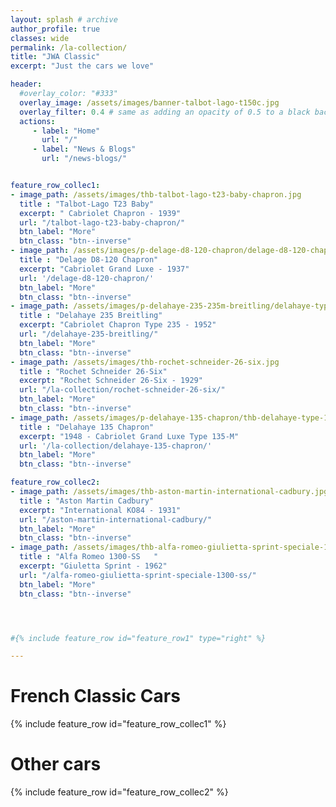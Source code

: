 ```yaml
---
layout: splash # archive
author_profile: true
classes: wide
permalink: /la-collection/
title: "JWA Classic"
excerpt: "Just the cars we love"

header:
  #overlay_color: "#333"
  overlay_image: /assets/images/banner-talbot-lago-t150c.jpg
  overlay_filter: 0.4 # same as adding an opacity of 0.5 to a black background
  actions:
     - label: "Home"
       url: "/"
     - label: "News & Blogs"
       url: "/news-blogs/"


feature_row_collec1:
- image_path: /assets/images/thb-talbot-lago-t23-baby-chapron.jpg
  title : "Talbot-Lago T23 Baby"
  excerpt: " Cabriolet Chapron - 1939"
  url: "/talbot-lago-t23-baby-chapron/"
  btn_label: "More"
  btn_class: "btn--inverse"
- image_path: /assets/images/p-delage-d8-120-chapron/delage-d8-120-chapron-16.jpg
  title : "Delage D8-120 Chapron"
  excerpt: "Cabriolet Grand Luxe - 1937"
  url: '/delage-d8-120-chapron/'
  btn_label: "More"
  btn_class: "btn--inverse"
- image_path: /assets/images/p-delahaye-235-235m-breitling/delahaye-type-235-235m-breitling-1.jpg
  title : "Delahaye 235 Breitling"
  excerpt: "Cabriolet Chapron Type 235 - 1952"
  url: "/delahaye-235-breitling/"
  btn_label: "More"
  btn_class: "btn--inverse"
- image_path: /assets/images/thb-rochet-schneider-26-six.jpg
  title : "Rochet Schneider 26-Six"
  excerpt: "Rochet Schneider 26-Six - 1929"
  url: "/la-collection/rochet-schneider-26-six/"
  btn_label: "More"
  btn_class: "btn--inverse"
- image_path: /assets/images/p-delahaye-135-chapron/thb-delahaye-type-135-135M-chapron.jpg
  title : "Delahaye 135 Chapron"
  excerpt: "1948 - Cabriolet Grand Luxe Type 135-M"
  url: '/la-collection/delahaye-135-chapron/'
  btn_label: "More"
  btn_class: "btn--inverse"

feature_row_collec2:
- image_path: /assets/images/thb-aston-martin-international-cadbury.jpg
  title : "Aston Martin Cadbury"
  excerpt: "International KO84 - 1931"
  url: "/aston-martin-international-cadbury/"
  btn_label: "More"
  btn_class: "btn--inverse"
- image_path: /assets/images/thb-alfa-romeo-giulietta-sprint-speciale-1300-ss.jpg
  title : "Alfa Romeo 1300-SS   "
  excerpt: "Giuletta Sprint - 1962"
  url: "/alfa-romeo-giulietta-sprint-speciale-1300-ss/"
  btn_label: "More"
  btn_class: "btn--inverse"




#{% include feature_row id="feature_row1" type="right" %}

---
```


# French Classic Cars
{% include feature_row id="feature_row_collec1" %}

# Other cars
{% include feature_row id="feature_row_collec2" %}
